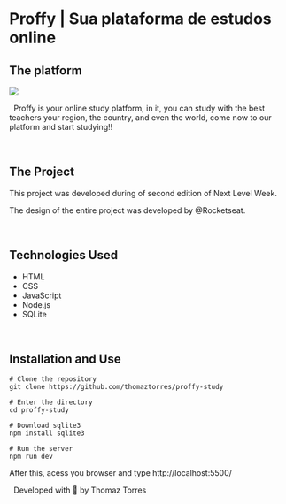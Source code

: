 # Proffy | Sua plataforma de estudos online

## The platform

 ![](https://camo.githubusercontent.com/7abb94af57b5b47e4bef03dd6e5ff859263b023c/68747470733a2f2f696b2e696d6167656b69742e696f2f6361706974616f2f50726f6666792f66696e616c5f313539363738313933375f75726741556f50432d2e6a7067)

&nbsp;
Proffy is your online study platform, in it, you can study
with the best teachers your region, the country,
and even the world, come now to our platform and start studying!!

&nbsp;
## The Project

This project was developed during of second edition of Next Level Week.

The design of the entire project was developed by @Rocketseat.

&nbsp;
## Technologies Used

- HTML
- CSS
- JavaScript
- Node.js
- SQLite

&nbsp;
## Installation and Use
```
# Clone the repository
git clone https://github.com/thomaztorres/proffy-study

# Enter the directory
cd proffy-study

# Download sqlite3
npm install sqlite3

# Run the server
npm run dev
```
After this, acess you browser and type http://localhost:5500/

&nbsp;
Developed with 💙 by Thomaz Torres


